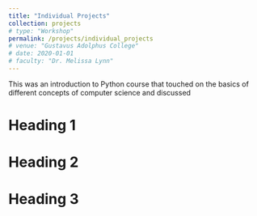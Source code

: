 ```yaml
---
title: "Individual Projects"
collection: projects
# type: "Workshop"
permalink: /projects/individual_projects
# venue: "Gustavus Adolphus College"
# date: 2020-01-01
# faculty: "Dr. Melissa Lynn"
---
```


This was an introduction to Python course that touched on the basics of different concepts of computer science and discussed 

Heading 1
======

Heading 2
======

Heading 3
======